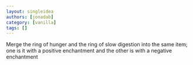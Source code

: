 ```yaml
---
layout: singleidea
authors: [jonadab]
category: [vanilla]
tags: []
---
```

Merge the ring of hunger and the ring of slow digestion into the same item; one is it with a positive enchantment and the other is with a negative enchantment
